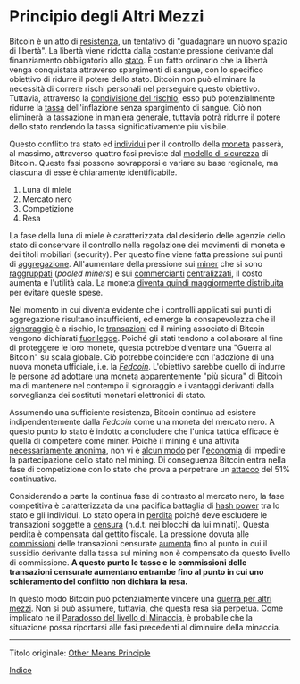 # Principio degli Altri Mezzi



Bitcoin è un atto di [resistenza](ch004-axiom-of-resistance.md), un tentativo di "guadagnare un nuovo spazio di libertà". La libertà viene ridotta dalla costante pressione derivante dal finanziamento obbligatorio allo [stato](ch101-glossary.md#stato). È un fatto ordinario che la libertà venga conquistata attraverso spargimenti di sangue, con lo specifico obiettivo di ridurre il potere dello stato. Bitcoin non può eliminare la necessità di correre rischi personali nel perseguire questo obiettivo. Tuttavia, attraverso la [condivisione del rischio](ch016-risk-sharing-principle.md), esso può potenzialmente ridurre la [tassa](https://it.wikipedia.org/wiki/Signoraggio) dell'inflazione senza spargimento di sangue. Ciò non eliminerà la tassazione in maniera generale, tuttavia potrà ridurre il potere dello stato rendendo la tassa significativamente più visibile.

Questo conflitto tra stato ed [individui](ch101-glossary.md#persona) per il controllo della [moneta](ch005-money-taxonomy.md) passerà, al massimo, attraverso quattro fasi previste dal [modello di sicurezza](ch035-qualitative-security-model.md) di Bitcoin. Queste fasi possono sovrapporsi e variare su base regionale, ma ciascuna di esse è chiaramente identificabile.

1. Luna di miele
2. Mercato nero
3. Competizione
4. Resa

La fase della luna di miele è caratterizzata dal desiderio delle agenzie dello stato di conservare il controllo nella regolazione dei movimenti di moneta e dei titoli mobiliari (security). Per questo fine viene fatta pressione sui punti di [aggregazione](ch101-glossary.md#aggregazione).  All'aumentare della pressione sui [miner](ch101-glossary.md#centro-di-mining-mine) che si sono [raggruppati](ch101-glossary.md#raggruppamento-pooling) (_pooled miners_) e sui [commercianti](ch101-glossary.md#commerciante) [centralizzati](ch101-glossary.md#centralizzazione), il costo aumenta e l'utilità cala. La moneta [diventa quindi maggiormente distribuita](ch033-threat-level-paradox.md) per evitare queste spese.

Nel momento in cui diventa evidente che i controlli applicati sui punti di aggregazione risultano insufficienti, ed emerge la consapevolezza che il [signoraggio](https://en.wikipedia.org/wiki/Seigniorage) è a rischio, le [transazioni](ch101-glossary.md#transazione) ed il mining associato di Bitcoin vengono dichiarati [fuorilegge](ch088-hearn-error.md). Poiché gli stati tendono a collaborare al fine di proteggere le loro monete, questa potrebbe diventare una "Guerra al Bitcoin" su scala globale. Ciò potrebbe coincidere con l'adozione di una nuova moneta ufficiale, i.e. la [_Fedcoin_](ch087-fedcoin-objectives.md). L'obiettivo sarebbe quello di indurre le persone ad adottare una moneta apparentemente "più sicura" di Bitcoin ma di mantenere nel contempo il signoraggio e i vantaggi derivanti dalla sorveglianza dei sostituti monetari elettronici di stato.

Assumendo una sufficiente resistenza, Bitcoin continua ad esistere indipendentemente dalla _Fedcoin_ come una moneta del mercato nero. A questo punto lo stato è indotto a concludere che l'unica tattica efficace è quella di competere come miner. Poiché il mining è una attività [necessariamente anonima](ch023-public-data-principle.md), non vi è [alcun modo](ch073-proof-of-work-fallacy.md) per l'[economia](ch101-glossary.md#economia) di impedire la partecipazione dello stato nel mining. Di conseguenza Bitcoin entra nella fase di competizione con lo stato che prova a perpetrare un [attacco](ch101-glossary.md#maggioranza-dellhash-power) del 51% continuativo.

Considerando a parte la continua fase di contrasto al mercato nero, la fase competitiva è caratterizzata da una pacifica battaglia di [hash power](ch101-glossary.md#hash-power) tra lo stato e gli individui. Lo stato opera in [perdita](ch101-glossary.md#perdita) poiché deve escludere le transazioni soggette a [censura](ch101-glossary.md#censura) (n.d.t. nei blocchi da lui minati). Questa perdita è compensata dal gettito fiscale. La pressione dovuta alle [commissioni](ch101-glossary.md#commissioni-di-transazione-fee) delle transazioni censurate [aumenta](ch028-censorship-resistance-property.md) fino al punto in cui il sussidio derivante dalla tassa sul mining non è compensato da questo livello di commissione. **A questo punto le tasse e le commissioni delle transazioni censurate aumentano entrambe fino al punto in cui uno schieramento del conflitto non dichiara la resa.** 

In questo modo Bitcoin può potenzialmente vincere una [guerra per altri mezzi](https://it.wikiquote.org/wiki/Carl_von_Clausewitz). Non si può assumere, tuttavia, che questa resa sia perpetua. Come implicato ne il [Paradosso del livello di Minaccia](ch033-threat-level-paradox.md), è probabile che la situazione possa riportarsi alle fasi precedenti al diminuire della minaccia.

---

Titolo originale: [Other Means Principle](https://github.com/libbitcoin/libbitcoin-system/wiki/Other-Means-Principle)

[Indice](/README.md)

